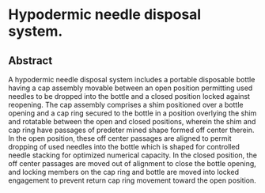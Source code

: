 # Hypodermic needle disposal system.

## Abstract
A hypodermic needle disposal system includes a portable disposable bottle having a cap assembly movable between an open position permitting used needles to be dropped into the bottle and a closed position locked against reopening. The cap assembly comprises a shim positioned over a bottle opening and a cap ring secured to the bottle in a position overlying the shim and rotatable between the open and closed positions, wherein the shim and cap ring have passages of predeter mined shape formed off center therein. In the open position, these off center passages are aligned to permit dropping of used needles into the bottle which is shaped for controlled needle stacking for optimized numerical capacity. In the closed position, the off center passages are moved out of alignment to close the bottle opening, and locking members on the cap ring and bottle are moved into locked engagement to prevent return cap ring movement toward the open position.